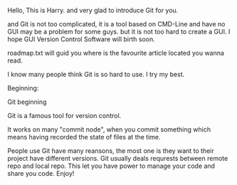 
Hello, This is Harry.
and very glad to introduce Git for you.

and Git is not too complicated, it is a tool based on CMD-Line
and have no GUI may be a problem for some guys.
but it is not too hard to create a GUI.
I hope GUI Version Control Software will birth soon.

roadmap.txt will guid you where is the favourite article located 
you wanna read.

I know many people think Git is so hard to use.
I try my best.



Beginning:

Git beginning

Git is a famous tool for version control.

It works on many "commit node", when you commit something which means having recorded the state of files at the time.

People use Git have many reansons, the most one is they want to their project have different versions.
Git usually deals requrests between remote repo and local repo.
This let you have power to manage your code and share you code. Enjoy!